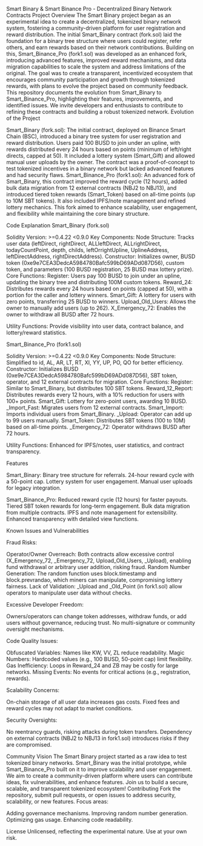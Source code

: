 Smart Binary & Smart Binance Pro - Decentralized Binary Network Contracts
Project Overview
The Smart Binary project began as an experimental idea to create a decentralized, tokenized binary network system, fostering a community-driven platform for user registration and reward distribution. The initial Smart_Binary contract (fork.sol) laid the foundation for a binary tree structure where users could register, refer others, and earn rewards based on their network contributions. Building on this, Smart_Binance_Pro (fork1.sol) was developed as an enhanced fork, introducing advanced features, improved reward mechanisms, and data migration capabilities to scale the system and address limitations of the original. The goal was to create a transparent, incentivized ecosystem that encourages community participation and growth through tokenized rewards, with plans to evolve the project based on community feedback.
This repository documents the evolution from Smart_Binary to Smart_Binance_Pro, highlighting their features, improvements, and identified issues. We invite developers and enthusiasts to contribute to refining these contracts and building a robust tokenized network.
Evolution of the Project

Smart_Binary (fork.sol): The initial contract, deployed on Binance Smart Chain (BSC), introduced a binary tree system for user registration and reward distribution. Users paid 100 BUSD to join under an upline, with rewards distributed every 24 hours based on points (minimum of left/right directs, capped at 50). It included a lottery system (Smart_Gift) and allowed manual user uploads by the owner. The contract was a proof-of-concept to test tokenized incentives in a binary network but lacked advanced features and had security flaws.
Smart_Binance_Pro (fork1.sol): An advanced fork of Smart_Binary, this contract improved the reward cycle (12 hours), added bulk data migration from 12 external contracts (NBJ2 to NBJ13), and introduced tiered token rewards (Smart_Token) based on all-time points (up to 10M SBT tokens). It also included IPFS/note management and refined lottery mechanics. This fork aimed to enhance scalability, user engagement, and flexibility while maintaining the core binary structure.

Code Explanation
Smart_Binary (fork.sol)

Solidity Version: >=0.4.22 <0.9.0
Key Components:
Node Structure: Tracks user data (leftDirect, rightDirect, ALLleftDirect, ALLrightDirect, todayCountPoint, depth, childs, leftOrrightUpline, UplineAddress, leftDirectAddress, rightDirectAddress).
Constructor: Initializes owner, BUSD token (0xe9e7CEA3DedcA5984780Bafc599bD69ADd087D56), custom token, and parameters (100 BUSD registration, 25 BUSD max lottery prize).
Core Functions:
Register: Users pay 100 BUSD to join under an upline, updating the binary tree and distributing 100M custom tokens.
Reward_24: Distributes rewards every 24 hours based on points (capped at 50), with a portion for the caller and lottery winners.
Smart_Gift: A lottery for users with zero points, transferring 25 BUSD to winners.
Upload_Old_Users: Allows the owner to manually add users (up to 262).
X_Emergency_72: Enables the owner to withdraw all BUSD after 72 hours.


Utility Functions: Provide visibility into user data, contract balance, and lottery/reward statistics.



Smart_Binance_Pro (fork1.sol)

Solidity Version: >=0.4.22 <0.9.0
Key Components:
Node Structure: Simplified to id, AL, AR, LT, RT, XI, YY, UP, PO, QO for better efficiency.
Constructor: Initializes BUSD (0xe9e7CEA3DedcA5984780Bafc599bD69ADd087D56), SBT token, operator, and 12 external contracts for migration.
Core Functions:
Register: Similar to Smart_Binary, but distributes 100 SBT tokens.
Reward_12_Report: Distributes rewards every 12 hours, with a 10% reduction for users with 100+ points.
Smart_Gift: Lottery for zero-point users, awarding 10 BUSD.
_Import_Fast: Migrates users from 12 external contracts.
Smart_Import: Imports individual users from Smart_Binary.
_Upload: Operator can add up to 99 users manually.
Smart_Token: Distributes SBT tokens (100 to 10M) based on all-time points.
_Emergency_72: Operator withdraws BUSD after 72 hours.


Utility Functions: Enhanced for IPFS/notes, user statistics, and contract transparency.



Features

Smart_Binary:
Binary tree structure for referrals.
24-hour reward cycle with a 50-point cap.
Lottery system for user engagement.
Manual user uploads for legacy integration.


Smart_Binance_Pro:
Reduced reward cycle (12 hours) for faster payouts.
Tiered SBT token rewards for long-term engagement.
Bulk data migration from multiple contracts.
IPFS and note management for extensibility.
Enhanced transparency with detailed view functions.



Known Issues and Vulnerabilities

Fraud Risks:

Operator/Owner Overreach: Both contracts allow excessive control (X_Emergency_72, _Emergency_72, Upload_Old_Users, _Upload), enabling fund withdrawal or arbitrary user addition, risking fraud.
Random Number Generation: The random function uses block.timestamp and block.prevrandao, which miners can manipulate, compromising lottery fairness.
Lack of Validation: _Upload and _Old_Point (in fork1.sol) allow operators to manipulate user data without checks.


Excessive Developer Freedom:

Owners/operators can change token addresses, withdraw funds, or add users without governance, reducing trust.
No multi-signature or community oversight mechanisms.


Code Quality Issues:

Obfuscated Variables: Names like KW, VV, ZL reduce readability.
Magic Numbers: Hardcoded values (e.g., 100 BUSD, 50-point cap) limit flexibility.
Gas Inefficiency: Loops in Reward_24 and ZB may be costly for large networks.
Missing Events: No events for critical actions (e.g., registration, rewards).


Scalability Concerns:

On-chain storage of all user data increases gas costs.
Fixed fees and reward cycles may not adapt to market conditions.


Security Oversights:

No reentrancy guards, risking attacks during token transfers.
Dependency on external contracts (NBJ2 to NBJ13 in fork1.sol) introduces risks if they are compromised.



Community Vision
The Smart Binary project started as a raw idea to test tokenized binary networks. Smart_Binary was the initial prototype, while Smart_Binance_Pro built on it to improve scalability and user engagement. We aim to create a community-driven platform where users can contribute ideas, fix vulnerabilities, and enhance features. Join us to build a secure, scalable, and transparent tokenized ecosystem!
Contributing
Fork the repository, submit pull requests, or open issues to address security, scalability, or new features. Focus areas:

Adding governance mechanisms.
Improving random number generation.
Optimizing gas usage.
Enhancing code readability.

License
Unlicensed, reflecting the experimental nature. Use at your own risk.